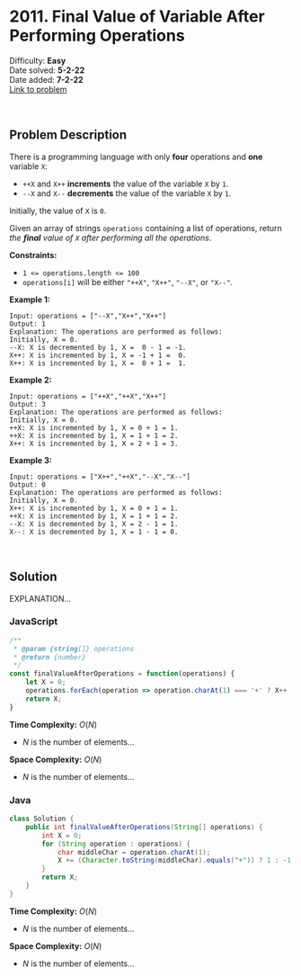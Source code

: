 # 2011. Final Value of Variable After Performing Operations

Difficulty: **Easy**  
Date solved: **5-2-22**  
Date added: **7-2-22**  
[Link to problem](https://leetcode.com/problems/final-value-of-variable-after-performing-operations/)

<br>

## Problem Description

There is a programming language with only **four** operations and **one** variable `X`:
- `++X` and `X++` **increments** the value of the variable `X` by `1`.
- `--X` and `X--` **decrements** the value of the variable `X` by `1`.

Initially, the value of `X` is `0`.

Given an array of strings `operations` containing a list of operations, return *the **final** value of `X` after performing all the operations*.

**Constraints:**

- `1 <= operations.length <= 100`
- `operations[i]` will be either `"++X"`, `"X++"`, `"--X"`, or `"X--"`.

**Example 1:**

```
Input: operations = ["--X","X++","X++"]
Output: 1
Explanation: The operations are performed as follows:
Initially, X = 0.
--X: X is decremented by 1, X =  0 - 1 = -1.
X++: X is incremented by 1, X = -1 + 1 =  0.
X++: X is incremented by 1, X =  0 + 1 =  1.
```

**Example 2:**

```
Input: operations = ["++X","++X","X++"]
Output: 3
Explanation: The operations are performed as follows:
Initially, X = 0.
++X: X is incremented by 1, X = 0 + 1 = 1.
++X: X is incremented by 1, X = 1 + 1 = 2.
X++: X is incremented by 1, X = 2 + 1 = 3.
```

**Example 3:**

```
Input: operations = ["X++","++X","--X","X--"]
Output: 0
Explanation: The operations are performed as follows:
Initially, X = 0.
X++: X is incremented by 1, X = 0 + 1 = 1.
++X: X is incremented by 1, X = 1 + 1 = 2.
--X: X is decremented by 1, X = 2 - 1 = 1.
X--: X is decremented by 1, X = 1 - 1 = 0.
```

<br>

## Solution

EXPLANATION...

### **JavaScript**

```js
/**
 * @param {string[]} operations
 * @return {number}
 */
const finalValueAfterOperations = function(operations) {
    let X = 0;
    operations.forEach(operation => operation.charAt(1) === '+' ? X++ : X--);
    return X;
}
```

**Time Complexity:** $O(N)$
- $N$ is the number of elements...

**Space Complexity:** $O(N)$
- $N$ is the number of elements...

### **Java**

```java
class Solution {
    public int finalValueAfterOperations(String[] operations) {
        int X = 0;
        for (String operation : operations) {
            char middleChar = operation.charAt(1);
            X += (Character.toString(middleChar).equals("+")) ? 1 : -1;
        }
        return X;
    }
}
```

**Time Complexity:** $O(N)$
- $N$ is the number of elements...

**Space Complexity:** $O(N)$
- $N$ is the number of elements...